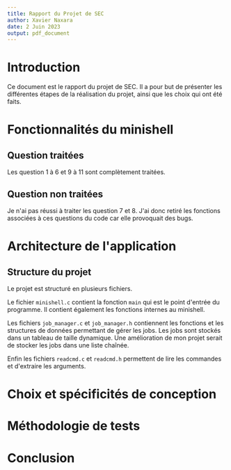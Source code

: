 ```yaml
---
title: Rapport du Projet de SEC
author: Xavier Naxara
date: 2 Juin 2023
output: pdf_document
---
```


# Introduction

Ce document est le rapport du projet de SEC. Il a pour but de présenter les
différentes étapes de la réalisation du projet, ainsi que les choix qui ont été
faits.

# Fonctionnalités du minishell

## Question traitées

Les question 1 à 6 et 9 à 11 sont complètement traitées.

## Question non traitées

Je n'ai pas réussi à traiter les question 7 et 8. J'ai donc retiré les fonctions 
associées à ces questions du code car elle provoquait des bugs.

# Architecture de l'application

## Structure du projet

Le projet est structuré en plusieurs fichiers. 

Le fichier `minishell.c` contient la fonction `main` qui est le point d'entrée
du programme. Il contient également les fonctions internes au minishell.

Les fichiers `job_manager.c` et `job_manager.h` contiennent les fonctions et les
structures de données permettant de gérer les jobs. 
Les jobs sont stockés dans un tableau de taille dynamique. Une amélioration de mon
projet serait de stocker les jobs dans une liste chaînée.

Enfin les fichiers `readcmd.c` et `readcmd.h` permettent de lire les commandes 
et d'extraire les arguments.

# Choix et spécificités de conception



# Méthodologie de tests

# Conclusion

